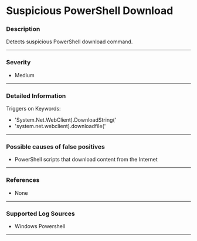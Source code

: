 # Suspicious PowerShell Download
### Description

Detects suspicious PowerShell download command.

-------------------
### Severity

- Medium

-------------------

### Detailed Information

Triggers on Keywords:
  - 'System.Net.WebClient).DownloadString('
  - 'system.net.webclient).downloadfile('

-------------------

### Possible causes of false positives

- PowerShell scripts that download content from the Internet

-------------------
### References

- None

-------------------
### Supported Log Sources

- Windows Powershell

-------------------
